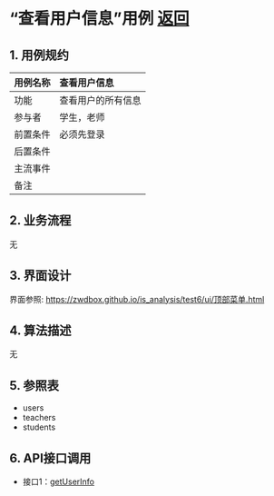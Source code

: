 ﻿<!-- markdownlint-disable MD033-->
<!-- 禁止MD033类型的警告 https://www.npmjs.com/package/markdownlint -->

# “查看用户信息”用例 [返回](../README.md)
## 1. 用例规约

|用例名称|查看用户信息|
|-------|:-------------|
|功能|查看用户的所有信息|
|参与者|学生，老师|
|前置条件|必须先登录|
|后置条件| |
|主流事件| |
|备注| |

## 2. 业务流程
无

## 3. 界面设计
界面参照: https://zwdbox.github.io/is_analysis/test6/ui/顶部菜单.html

## 4. 算法描述
无
    
## 5. 参照表

- users
- teachers
- students

## 6. API接口调用

- 接口1：[getUserInfo](../接口/getUserInfo.md)
